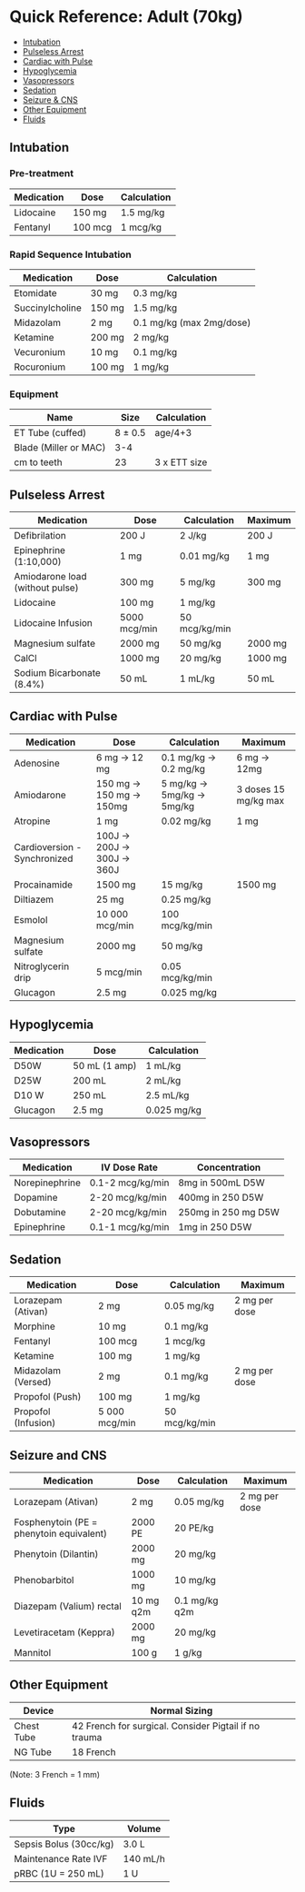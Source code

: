 # Quick Reference: Adult (70kg)

- [Intubation](#intubation)
- [Pulseless Arrest](#pulseless-arrest)
- [Cardiac with Pulse](#cardiac-with-pulse)
- [Hypoglycemia](#hypoglycemia)
- [Vasopressors](#vasopressors)
- [Sedation](#sedation)
- [Seizure & CNS](#seizure-and-cns)
- [Other Equipment](#other-equipment)
- [Fluids](#fluids)

## Intubation

### Pre-treatment
| Medication | Dose | Calculation |
|------------|-------------|-------------|
| Lidocaine  | 150 mg      | 1.5 mg/kg   |
| Fentanyl   | 100 mcg      | 1  mcg/kg   |

### Rapid Sequence Intubation
| Medication      | Dose | Calculation              |
|-----------------|-------------|--------------------------|
| Etomidate       | 30 mg       | 0.3 mg/kg                |
| Succinylcholine | 150 mg      | 1.5 mg/kg                |
| Midazolam       | 2 mg        | 0.1 mg/kg (max 2mg/dose) |
| Ketamine        | 200 mg      | 2 mg/kg                  |
| Vecuronium      | 10 mg        | 0.1 mg/kg                |
| Rocuronium      | 100 mg       | 1 mg/kg                  |

### Equipment
| Name             | Size   |  Calculation           |
|------------------|--------|----------------|
| ET Tube (cuffed) | 8 ± 0.5 | age/4+3        |
| Blade (Miller or MAC)| 3-4    |   |
| cm to teeth      | 23     | 3 x ETT size   |


## Pulseless Arrest
| Medication                      	| Dose         	| Calculation    	| Maximum 	|
|---------------------------------	|--------------	|----------------	|---------	|
| Defibrilation                   	| 200 J        	| 2 J/kg         	| 200 J   	|
| Epinephrine (1:10,000)          	| 1 mg       	| 0.01 mg/kg     	| 1 mg    	|
| Amiodarone load (without pulse) 	| 300 mg       	| 5 mg/kg        	| 300 mg  	|
| Lidocaine                       	| 100 mg       	| 1 mg/kg        	|         	|
| Lidocaine Infusion              	| 5000 mcg/min 	| 50 mcg/kg/min  	|         	|
| Magnesium sulfate               	| 2000 mg      	| 50 mg/kg       	| 2000 mg 	|
| CalCl                           	| 1000 mg      	| 20 mg/kg       	| 1000 mg 	|
| Sodium Bicarbonate (8.4%)       	| 50 mL        	| 1 mL/kg        	| 50 mL   	|


## Cardiac with Pulse
| Medication                    	| Dose                        	| Calculation               	| Maximum              	|
|-------------------------------	|-----------------------------	|---------------------------	|----------------------	|
| Adenosine                     	| 6 mg → 12 mg                	| 0.1 mg/kg → 0.2 mg/kg     	| 6 mg → 12mg          	|
| Amiodarone                    	| 150 mg → 150 mg → 150mg     	| 5 mg/kg → 5mg/kg → 5mg/kg 	| 3 doses 15 mg/kg max 	|
| Atropine                      	| 1 mg                        	| 0.02 mg/kg                	| 1 mg                 	|
| Cardioversion - Synchronized  	| 100J → 200J → 300J → 360J  	|                           	|                      	|
| Procainamide                  	| 1500 mg                     	| 15 mg/kg                  	| 1500 mg              	|
| Diltiazem                     	| 25 mg                     	| 0.25 mg/kg                	|                      	|
| Esmolol                       	| 10 000 mcg/min                	| 100 mcg/kg/min            	|                      	|
| Magnesium sulfate             	| 2000 mg                     	| 50 mg/kg                  	|                      	|
| Nitroglycerin drip            	| 5 mcg/min                    	| 0.05 mcg/kg/min           	|                      	|
| Glucagon                      	| 2.5 mg                     	| 0.025 mg/kg               	|                      	|


## Hypoglycemia
| Medication  	| Dose           	| Calculation  	|
|-------------	|----------------	|--------------	|
|  D50W       	| 50 mL (1 amp)  	| 1 mL/kg      	|
|  D25W       	| 200 mL         	| 2 mL/kg      	|
| D10 W       	| 250 mL         	| 2.5 mL/kg    	|
| Glucagon    	| 2.5 mg        	| 0.025 mg/kg  	|


## Vasopressors
| Medication     	| IV Dose Rate     	| Concentration        	|
|----------------	|------------------	|----------------------	|
| Norepinephrine 	| 0.1-2 mcg/kg/min 	| 8mg in 500mL D5W     	|
| Dopamine       	| 2-20 mcg/kg/min  	| 400mg in 250 D5W     	|
| Dobutamine     	| 2-20 mcg/kg/min  	| 250mg in 250 mg D5W  	|
| Epinephrine    	| 0.1-1 mcg/kg/min 	| 1mg in 250 D5W       	|

## Sedation
| Medication          	| Dose     	| Calculation     	| Maximum       	|
|---------------------	|----------	|-----------------	|---------------	|
| Lorazepam (Ativan)  	| 2 mg     	| 0.05 mg/kg      	| 2 mg per dose 	|
| Morphine            	| 10 mg     	| 0.1 mg/kg       	|               	|
| Fentanyl            	| 100 mcg   	| 1 mcg/kg        	|               	|
| Ketamine            	| 100 mg    	| 1 mg/kg         	|               	|
| Midazolam (Versed)  	| 2 mg     	| 0.1 mg/kg       	| 2 mg per dose 	|
| Propofol (Push)     	| 100 mg    	| 1 mg/kg         	|               	|
| Propofol (Infusion) 	| 5 000 mcg/min 	| 50  mcg/kg/min  	|               	|

## Seizure and CNS
| Medication                               	| Dose     	| Calculation    	| Maximum       	|
|------------------------------------------	|----------	|----------------	|---------------	|
| Lorazepam (Ativan)                       	| 2 mg     	| 0.05 mg/kg     	| 2 mg per dose 	|
| Fosphenytoin (PE = phenytoin equivalent) 	| 2000 PE  	| 20 PE/kg       	|               	|
| Phenytoin (Dilantin)                     	| 2000 mg  	| 20 mg/kg       	|               	|
| Phenobarbitol                            	| 1000 mg   	| 10 mg/kg       	|               	|
| Diazepam (Valium) rectal                 	| 10 mg q2m 	| 0.1 mg/kg q2m  	|               	|
| Levetiracetam (Keppra)                   	| 2000 mg  	| 20 mg/kg       	|               	|
| Mannitol                                 	| 100 g     	| 1 g/kg         	|               	|

## Other Equipment
| Device     	| Normal Sizing                                             	|
|------------	|-----------------------------------------------------------	|
| Chest Tube 	| 42 French for surgical.  Consider Pigtail if no trauma 	|
| NG Tube    	| 18 French                                                 	|

(Note: 3 French =  1 mm)


## Fluids

| Type | Volume|
| -------| --------- |
| Sepsis Bolus (30cc/kg) | 3.0 L| 
| Maintenance Rate IVF| 140 mL/h |
|pRBC (1U = 250 mL) | 1 U|